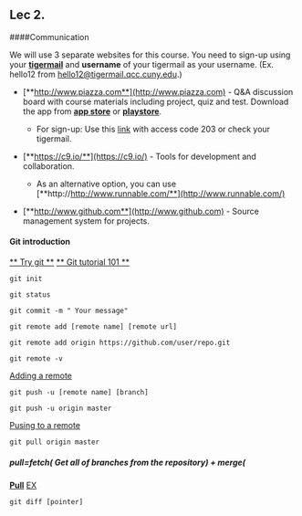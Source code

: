 ## Lec 2. 

####Communication

We will use 3 separate websites for this course. You need to sign-up using your [**tigermail**](https://tigermail.qcc.cuny.edu/) and **username** of your tigermail as your username. (Ex. hello12 from hello12@tigermail.qcc.cuny.edu.)

* [**http://www.piazza.com**](http://www.piazza.com) - Q&A discussion board with course materials including project, quiz and test. Download the app from [**app store**](https://itunes.apple.com/us/app/piazza/id453142230?mt=8) or [**playstore**](https://play.google.com/store/apps/details?id=com.piazza.android&hl=en).
   * For sign-up: Use this [link](http://piazza.com/queensborough_cc/spring2015/cs203d124) with access code 203 or check your tigermail.
   
* [**https://c9.io/**](https://c9.io/) - Tools for development and collaboration.
    * As an alternative option, you can use [**http://http://www.runnable.com/**](http://www.runnable.com/)
     
  
* [**http://www.github.com**](http://www.github.com) - Source management system for projects.
  
#### Git introduction

[** Try git **](https://try.github.io/levels/1/challenges/1)
[** Git tutorial 101 **](https://www.atlassian.com/git/)
```
git init
```

```
git status
```

```
git commit -m " Your message"
```

```
git remote add [remote name] [remote url]

git remote add origin https://github.com/user/repo.git

git remote -v
```
[Adding a remote](https://help.github.com/articles/adding-a-remote/)

```
git push -u [remote name] [branch]

git push -u origin master
```
[Pusing to a remote](https://help.github.com/articles/pushing-to-a-remote/)

```
git pull origin master
```
##### pull=fetch( Get all of branches from the repository) + merge(
[**Pull**]()
[EX](https://www.atlassian.com/git/images/tutorials/collaborating/syncing/02.svg)

```
git diff [pointer]
```




